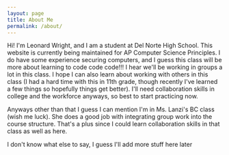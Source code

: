 ```yaml
---
layout: page
title: About Me
permalink: /about/
---
```


Hi! I'm Leonard Wright, and I am a student at Del Norte High School.
This website is currently being maintained for AP Computer Science Principles.
I do have some experience securing computers, and I guess this class will be more about learning to code code code!!!
I hear we'll be working in groups a lot in this class. I hope I can also learn about working with others in this class (I had a hard time with this in 11th grade, though recently I've learned a few things so hopefully things get better). I'll need collaboration skills in college and the workforce anyways, so best to start practicing now.

Anyways other than that I guess I can mention I'm in Ms. Lanzi's BC class (wish me luck). She does a good job with integrating group work into the course structure. That's a plus since I could learn collaboration skills in that class as well as here.

I don't know what else to say, I guess I'll add more stuff here later
